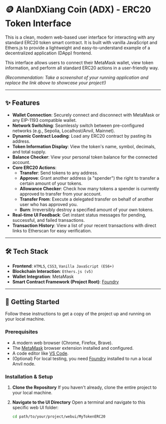 # 🪙 AlanDXiang Coin (ADX) - ERC20 Token Interface

This is a clean, modern web-based user interface for interacting with any standard ERC20 token smart contract. It is built with vanilla JavaScript and Ethers.js to provide a lightweight and easy-to-understand example of a decentralized application (DApp) frontend.

This interface allows users to connect their MetaMask wallet, view token information, and perform all standard ERC20 actions in a user-friendly way.


*(Recommendation: Take a screenshot of your running application and replace the link above to showcase your project!)*

---

## ✨ Features

-   **Wallet Connection**: Securely connect and disconnect with MetaMask or any EIP-1193 compatible wallet.
-   **Network Switching**: Seamlessly switch between pre-configured networks (e.g., Sepolia, Localhost/Anvil, Mainnet).
-   **Dynamic Contract Loading**: Load any ERC20 contract by pasting its address.
-   **Token Information Display**: View the token's name, symbol, decimals, and total supply.
-   **Balance Checker**: View your personal token balance for the connected account.
-   **Core ERC20 Actions**:
    -   **Transfer**: Send tokens to any address.
    -   **Approve**: Grant another address (a "spender") the right to transfer a certain amount of your tokens.
    -   **Allowance Checker**: Check how many tokens a spender is currently approved to transfer from your account.
    -   **Transfer From**: Execute a delegated transfer on behalf of another user who has approved you.
    -   **Burn**: Irreversibly destroy a specified amount of your own tokens.
-   **Real-time UI Feedback**: Get instant status messages for pending, successful, and failed transactions.
-   **Transaction History**: View a list of your recent transactions with direct links to Etherscan for easy verification.

---

## 🛠️ Tech Stack

-   **Frontend**: `HTML5`, `CSS3`, `Vanilla JavaScript (ES6+)`
-   **Blockchain Interaction**: `Ethers.js (v5)`
-   **Wallet Integration**: MetaMask
-   **Smart Contract Framework (Project Root)**: [Foundry](https://getfoundry.sh/)

---

## 🚀 Getting Started

Follow these instructions to get a copy of the project up and running on your local machine.

### Prerequisites

-   A modern web browser (Chrome, Firefox, Brave).
-   The [MetaMask](https://metamask.io/) browser extension installed and configured.
-   A code editor like [VS Code](https://code.visualstudio.com/).
-   (Optional) For local testing, you need [Foundry](https://getfoundry.sh/) installed to run a local Anvil node.

### Installation & Setup

1.  **Clone the Repository**
    If you haven't already, clone the entire project to your local machine.

2.  **Navigate to the UI Directory**
    Open a terminal and navigate to this specific web UI folder:
    ```bash
    cd path/to/your/project/webui/MyTokenERC20
